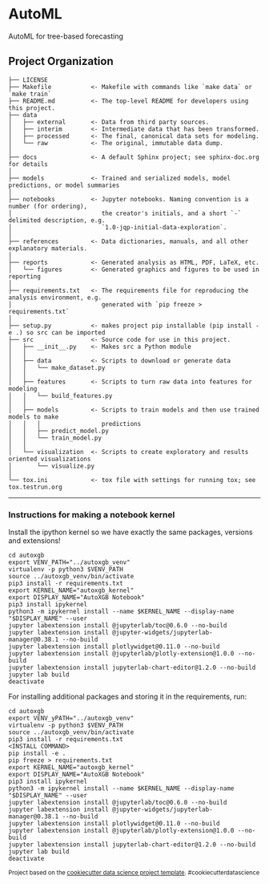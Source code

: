 AutoML
==============================

AutoML for tree-based forecasting

Project Organization
------------

    ├── LICENSE
    ├── Makefile           <- Makefile with commands like `make data` or `make train`
    ├── README.md          <- The top-level README for developers using this project.
    ├── data
    │   ├── external       <- Data from third party sources.
    │   ├── interim        <- Intermediate data that has been transformed.
    │   ├── processed      <- The final, canonical data sets for modeling.
    │   └── raw            <- The original, immutable data dump.
    │
    ├── docs               <- A default Sphinx project; see sphinx-doc.org for details
    │
    ├── models             <- Trained and serialized models, model predictions, or model summaries
    │
    ├── notebooks          <- Jupyter notebooks. Naming convention is a number (for ordering),
    │                         the creator's initials, and a short `-` delimited description, e.g.
    │                         `1.0-jqp-initial-data-exploration`.
    │
    ├── references         <- Data dictionaries, manuals, and all other explanatory materials.
    │
    ├── reports            <- Generated analysis as HTML, PDF, LaTeX, etc.
    │   └── figures        <- Generated graphics and figures to be used in reporting
    │
    ├── requirements.txt   <- The requirements file for reproducing the analysis environment, e.g.
    │                         generated with `pip freeze > requirements.txt`
    │
    ├── setup.py           <- makes project pip installable (pip install -e .) so src can be imported
    ├── src                <- Source code for use in this project.
    │   ├── __init__.py    <- Makes src a Python module
    │   │
    │   ├── data           <- Scripts to download or generate data
    │   │   └── make_dataset.py
    │   │
    │   ├── features       <- Scripts to turn raw data into features for modeling
    │   │   └── build_features.py
    │   │
    │   ├── models         <- Scripts to train models and then use trained models to make
    │   │   │                 predictions
    │   │   ├── predict_model.py
    │   │   └── train_model.py
    │   │
    │   └── visualization  <- Scripts to create exploratory and results oriented visualizations
    │       └── visualize.py
    │
    └── tox.ini            <- tox file with settings for running tox; see tox.testrun.org


--------

### Instructions for making a notebook kernel

Install the ipython kernel so we have exactly the same packages, versions and extensions!

```
cd autoxgb
export VENV_PATH="../autoxgb_venv"
virtualenv -p python3 $VENV_PATH
source ../autoxgb_venv/bin/activate
pip3 install -r requirements.txt
export KERNEL_NAME="autoxgb_kernel"
export DISPLAY_NAME="AutoXGB Notebook"
pip3 install ipykernel
python3 -m ipykernel install --name $KERNEL_NAME --display-name "$DISPLAY_NAME" --user
jupyter labextension install @jupyterlab/toc@0.6.0 --no-build
jupyter labextension install @jupyter-widgets/jupyterlab-manager@0.38.1 --no-build
jupyter labextension install plotlywidget@0.11.0 --no-build
jupyter labextension install @jupyterlab/plotly-extension@1.0.0 --no-build
jupyter labextension install jupyterlab-chart-editor@1.2.0 --no-build
jupyter lab build
deactivate
```

For installing additional packages and storing it in the requirements, run:

```
cd autoxgb
export VENV_yPATH="../autoxgb_venv"
virtualenv -p python3 $VENV_PATH
source ../autoxgb_venv/bin/activate
pip3 install -r requirements.txt
<INSTALL COMMAND>
pip install -e .
pip freeze > requirements.txt
export KERNEL_NAME="autoxgb_kernel"
export DISPLAY_NAME="AutoXGB Notebook"
pip3 install ipykernel
python3 -m ipykernel install --name $KERNEL_NAME --display-name "$DISPLAY_NAME" --user
jupyter labextension install @jupyterlab/toc@0.6.0 --no-build
jupyter labextension install @jupyter-widgets/jupyterlab-manager@0.38.1 --no-build
jupyter labextension install plotlywidget@0.11.0 --no-build
jupyter labextension install @jupyterlab/plotly-extension@1.0.0 --no-build
jupyter labextension install jupyterlab-chart-editor@1.2.0 --no-build
jupyter lab build
deactivate
```

<p><small>Project based on the <a target="_blank" href="https://drivendata.github.io/cookiecutter-data-science/">cookiecutter data science project template</a>. #cookiecutterdatascience</small></p>
